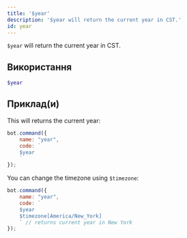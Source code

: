 ```yaml
---
title: '$year'
description: '$year will return the current year in CST.'
id: year
---
```


`$year` will return the current year in CST.

## Використання

```php
$year
```

## Приклад(и)

This will returns the current year:

```javascript
bot.command({
    name: "year",
    code: `
    $year
    `
});
```

You can change the timezone using `$timezone`:

```javascript
bot.command({
    name: "year",
    code: `
    $year 
    $timezone[America/New_York]
    ` // returns current year in New York
});
```